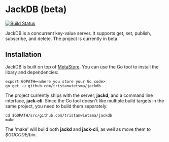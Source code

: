 JackDB (beta)
=============

[![Build Status](https://travis-ci.org/tristanwietsma/jackdb.png?branch=master)](https://travis-ci.org/tristanwietsma/jackdb)

JackDB is a concurrent key-value server. It supports get, set, publish, subscribe, and delete. The project is currently in beta.

Installation
------------

JackDB is built on top of [MetaStore](https://github.com/tristanwietsma/metastore). You can use the Go tool to install the libary and dependencies:

    export GOPATH=<where you store your Go code>
    go get -u github.com/tristanwietsma/jackdb

The project currently ships with the server, **jackd**, and a command line interface, **jack-cli**. Since the Go tool doesn't like multiple build targets in the same project, you need to build them separately:

    cd $GOPATH/src/github.com/tristanwietsma/jackdb
    make

The 'make' will build both  **jackd** and **jack-cli**, as well as move them to *$GOCODE/bin*.
